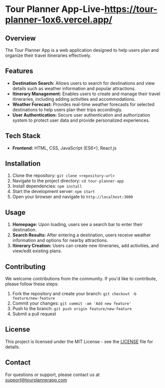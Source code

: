 # Tour Planner App-Live-https://tour-planner-1ox6.vercel.app/

## Overview
The Tour Planner App is a web application designed to help users plan and organize their travel itineraries effectively.

## Features
- **Destination Search:** Allows users to search for destinations and view details such as weather information and popular attractions.
- **Itinerary Management:** Enables users to create and manage their travel itineraries, including adding activities and accommodations.
- **Weather Forecast:** Provides real-time weather forecasts for selected destinations to help users plan their trips accordingly.
- **User Authentication:** Secure user authentication and authorization system to protect user data and provide personalized experiences.

## Tech Stack
- **Frontend:** HTML, CSS, JavaScript (ES6+), React.js

## Installation
1. Clone the repository: `git clone <repository-url>`
2. Navigate to the project directory: `cd tour-planner-app`
3. Install dependencies: `npm install`
4. Start the development server: `npm start`
5. Open your browser and navigate to `http://localhost:3000`

## Usage
1. **Homepage:** Upon loading, users see a search bar to enter their destination.
2. **Search Results:** After entering a destination, users receive weather information and options for nearby attractions.
3. **Itinerary Creation:** Users can create new itineraries, add activities, and view/edit existing plans.

## Contributing
We welcome contributions from the community. If you'd like to contribute, please follow these steps:
1. Fork the repository and create your branch: `git checkout -b feature/new-feature`
2. Commit your changes: `git commit -am 'Add new feature'`
3. Push to the branch: `git push origin feature/new-feature`
4. Submit a pull request

## License
This project is licensed under the MIT License - see the [LICENSE](LICENSE) file for details.

## Contact
For questions or support, please contact us at support@tourplannerapp.com

